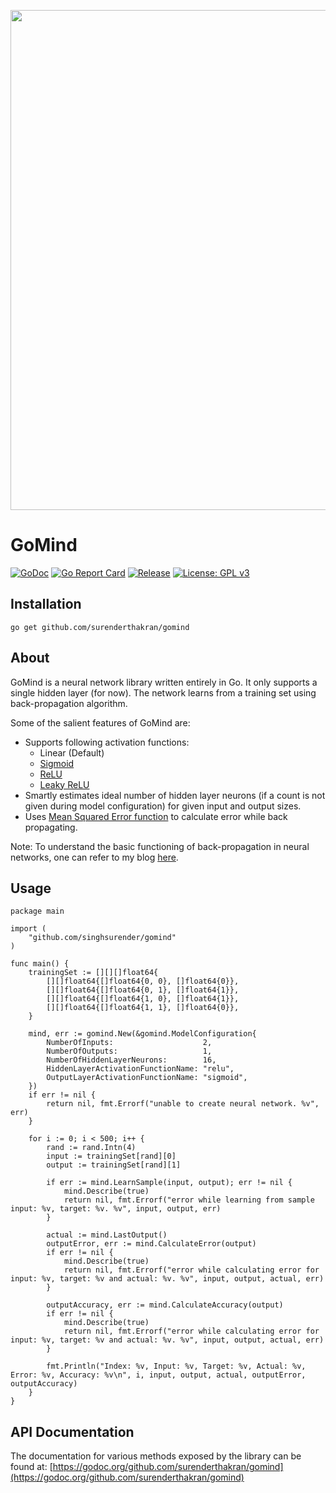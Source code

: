 <img src="https://golang.org/doc/gopher/fiveyears.jpg" width=800><br>

# GoMind

[![GoDoc](https://godoc.org/github.com/surenderthakran/gomind?status.png)](https://godoc.org/github.com/surenderthakran/gomind)
[![Go Report Card](https://goreportcard.com/badge/github.com/surenderthakran/gomind)](https://goreportcard.com/report/github.com/surenderthakran/gomind)
[![Release](https://img.shields.io/github/tag/surenderthakran/gomind.svg?label=latest)](https://github.com/surenderthakran/gomind/releases/tag/v0.1-alpha)
[![License: GPL v3](https://img.shields.io/badge/License-GPL%20v3-blue.svg)](https://github.com/singhsurender/gomind/blob/master/LICENSE)

## Installation
```
go get github.com/surenderthakran/gomind
```

## About
GoMind is a neural network library written entirely in Go.
It only supports a single hidden layer (for now).
The network learns from a training set using back-propagation algorithm.

Some of the salient features of GoMind are:
- Supports following activation functions:
  - Linear (Default)
  - [Sigmoid](https://en.wikipedia.org/wiki/Sigmoid_function)
  - [ReLU](https://en.wikipedia.org/wiki/Rectifier_(neural_networks))
  - [Leaky ReLU](https://en.wikipedia.org/wiki/Rectifier_%28neural_networks%29#Leaky_ReLUs)
- Smartly estimates ideal number of hidden layer neurons (if a count is not given during model configuration) for given input and output sizes.
- Uses [Mean Squared Error function](https://en.wikipedia.org/wiki/Mean_squared_error) to calculate error while back propagating.

Note: To understand the basic functioning of back-propagation in neural networks, one can refer to my blog [here](https://www.surenderthakran.com/articles/tech/implement-back-propagation-neural-network).

## Usage
```
package main

import (
	"github.com/singhsurender/gomind"
)

func main() {
	trainingSet := [][][]float64{
		[][]float64{[]float64{0, 0}, []float64{0}},
		[][]float64{[]float64{0, 1}, []float64{1}},
		[][]float64{[]float64{1, 0}, []float64{1}},
		[][]float64{[]float64{1, 1}, []float64{0}},
	}

	mind, err := gomind.New(&gomind.ModelConfiguration{
		NumberOfInputs:                    2,
		NumberOfOutputs:                   1,
		NumberOfHiddenLayerNeurons:        16,
		HiddenLayerActivationFunctionName: "relu",
		OutputLayerActivationFunctionName: "sigmoid",
	})
	if err != nil {
		return nil, fmt.Errorf("unable to create neural network. %v", err)
	}

	for i := 0; i < 500; i++ {
		rand := rand.Intn(4)
		input := trainingSet[rand][0]
		output := trainingSet[rand][1]

		if err := mind.LearnSample(input, output); err != nil {
			mind.Describe(true)
			return nil, fmt.Errorf("error while learning from sample input: %v, target: %v. %v", input, output, err)
		}

		actual := mind.LastOutput()
		outputError, err := mind.CalculateError(output)
		if err != nil {
			mind.Describe(true)
			return nil, fmt.Errorf("error while calculating error for input: %v, target: %v and actual: %v. %v", input, output, actual, err)
		}

		outputAccuracy, err := mind.CalculateAccuracy(output)
		if err != nil {
			mind.Describe(true)
			return nil, fmt.Errorf("error while calculating error for input: %v, target: %v and actual: %v. %v", input, output, actual, err)
		}

		fmt.Println("Index: %v, Input: %v, Target: %v, Actual: %v, Error: %v, Accuracy: %v\n", i, input, output, actual, outputError, outputAccuracy)
	}
}
```

## API Documentation
The documentation for various methods exposed by the library can be found at: [https://godoc.org/github.com/surenderthakran/gomind](https://godoc.org/github.com/surenderthakran/gomind)
